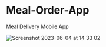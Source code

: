 # Meal-Order-App
Meal Delivery Mobile App

![Screenshot 2023-06-04 at 14 33 02](https://github.com/mert-donmez/Meal-Order-App/assets/83416622/18a534dd-c3ee-4ceb-924c-bbf54124a2d3)
